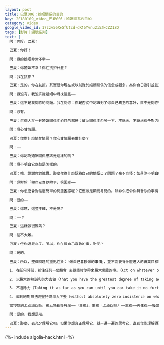 ```yaml
---
layout: post
title: 巴夏006：婚姻關系的目的
key: 20180109_video_巴夏006：婚姻關系的目的
category: video
google_video_id: 17zzv56XeGfUtcd-dK46Yvnu2i5XkCZZ1ZQ
tags: [影片｜編號系列]
text: |
  問：你好，巴夏！

  巴夏：你好！

  問：我的婚姻非常不幸⋯⋯

  巴夏：你婚姻不幸？你在抗拒什麼？

  問：我在抗拒？

  巴夏：是的，你在抗拒。其實是你現在或以前對於婚姻關係的信念或觀念，為你自己吸引並創造了現在的境況。至今為止，你從婚姻關係中獲得了哪些對自我的認識？你是否從中明白了你自己的真實振動（your true vibration）和你真正的喜好（preferences）是什麼？

  問：我沒有，我沒有從婚姻中尋找這些⋯⋯

  巴夏：這不是我問你的問題。我在問你：你是否從中認識到了你自己真正的喜好，而不是問你從中感知到什麼。你從中明白了自己的偏好了嗎？你對於婚姻關係的定義是什麼？你認為婚姻關係的目的是什麼？婚姻關係的目的是：在關係中映照出（reflect）自己所有的關係，人們更加需要的是對自身的理解和認識。你明白嗎？

  問：沒有。

  巴夏：每個人在一段婚姻關係中的目的都是：幫助關係中的另一方，不斷地、不斷地給予對方學習和成長的機會，使他成為自己本然的樣子（who they are）。明白了嗎？你如何看待「自己將要走出這段婚姻」這個問題？

  問：我心甘情願。

  巴夏：你對什麼情甘情願？你心甘情願去做什麼？

  問：⋯⋯

  巴夏：你認為婚姻關係應該是這樣的嗎？

  問：我不明白它應該是怎樣的。

  巴夏：哦，謝謝你的誠實。那麼你為什麼認為自己的婚姻出了問題？毫不奇怪：如果你不明白婚姻中問題的意義所在，你就會遇到麻煩。因為你不明白，因為你對婚姻關係沒有清晰的定義。這就意味著：最重要的是，你沒有搞清楚你與自己之間的關係（you don't have a clear relationship with yourself）。那麼，你最想解決自己哪個領域的問題？「你是誰」、「你想成為誰」「什麼是你喜歡做的事（或使你興奮的事）」、「你是否在做這些事？」

  問：我對於「做自己喜歡的事」很困惑⋯⋯

  巴夏：你怎麼會對這麼簡單的問題困惑呢？它應該是顯而易見的。除非你把令你興奮你的事情（your excitement）定義為很難找到的事，看起來你現在就是這樣。為什麼？為什麼把這個問題搞得那麼複雜和神秘？做自己喜歡做的事（act on your excitement），這並不難。比如，你為什麼參加今晚這場聚會？它使你興奮嗎？

  問：是的⋯⋯

  巴夏：你瞧，這並不難，不是嗎？

  問：⋯⋯？

  巴夏：這樣做很難嗎？

  問：這不太難。

  巴夏：但你還是來了。所以，你在做自己喜歡的事，對吧？

  問：是的。

  巴夏：所以，整個問題的重點在於：「做自己喜歡做的事情」，並不需要有什麼遠大的職業目標或工作專案。正如我們以前曾多次解釋過的，我們需要做的就是：僅僅是看看自己所處的環境中，有哪些事情可能給你帶來最大的樂趣，然後馬上行動，去做最令你感到興奮的事，盡自己所有的力量去做。不遺餘力地去做，直到無法再繼續、絕對無法再堅持或深入下去為止。再說一遍: 一二三四（四句話）。

  1. 在任何時刻，抓住任何一個機會 去做能給你帶來最大樂趣的事。（Act on whatever opportunity that contains the highest excitement at any given moment）

  2. 以最大的熱誠和努力去做（that you have the greatest degree of taking action on.）

  3. 不遺餘力（Taking it as far as you can until you can take it no further.）

  4. 直到絕對無法再堅持或深入下去（without absolutely zero insistence on what the outcome ought to be.）

  當你做到上述這四條，第五條指導將是——「重複」，重複（上述四條）——重複——再重複⋯⋯每當你站在「十」字路口時，環顧四周，停下來，花一點時間看看所有可能的機會——不論這些機會是什麼，不論它們看上去多麼簡單，不管它們看上去與你關心的事有沒聯繫，只是去認出你面前的各種機會，並選取那個最能振奮你、最能吸引你、最能推動你的事，並盡力把它做到最好，無法再好，直到無法繼續。這就是你「與同步性事件原理（mechanism of synchronicity）校準、允許宇宙創造力量以正面的方式為你工作」所必須做的所有事。如果你能一直這樣做下去，它將會幫助你清除所有的迷惑與混亂，因為這是以恰當的方式使用宇宙的創造力量。因為「興奮」並不只是組織原則運行的推動力，而是原則運行的全部所在，當你這樣做時，當你做令自己興奮的事時，你會注意到所有那些與興奮的振動頻率不相容的任何想法、任何定義和任何信念。因此，你就能看清，你所持有的信念（belief）具體是些什麼內容，這些信念也許與你的真實（your truth）並不諧調。這為你帶來機會：放掉它們（信念），因為它並不真正屬於你！這樣，你就能將抗拒的能量轉化為興奮的能量。這會擴展你的能力，使你能看到更多機會——為你帶來樂趣、帶來令你興奮的更多機會，這就是事情運作的方式！這就是全部的公式！這就是全部！句號。（沒有更多的了）你是否能理解，我們現在所說的內容可以應用於你提到的婚姻關係問題？因為，首要的關係是你與自己的關係，如果你不明白你自己、不明白你的信念，那麼你將對任何人際關係有困惑——那些是你已經或將要吸引到你生活中的關係問題。所以，首要的一步永遠都是：搞清楚「你是誰」，儘可能在你的物質心智（physical mind）和高層心智（higher mind）之間建立起清晰的關係。（註：視頻中翻譯為物理頭腦和高級頭腦，由於會和physical brain混淆，mind改譯為心智。視頻還沒改～。）這樣，你就能處理你與自己的關係、你和你自己的人際關係，這會幫助你理清生活中的任何人際關係問題。到那時，你會知道該做什麼，以及怎樣做。這樣講明白些了嗎？

  問：是的，我想是吧。

  巴夏：那麼，去充分理解它吧。如果你想真正理解它，就一遍一遍的思考它，直到你能理解得更多、更透徹，直到你理解了如何給自己更多的機會去真正看清楚你一直以來持有的信念體系——那是你和你自己的關係所創造出來的。一旦這些問題開始清晰起來，其它所有問題就都明白了。做你最喜歡做的事能提升你的頻率、能使你更容易理解那些反映了你的高級自我的其它事。但是你必須先以那種方式行事，你必須先進入那種「存在狀態」（state of being）。你不可能把你使用的字卡放在一匹馬面前讓它認，如果你沒有首先處於那種狀態，就無法感知到與那種狀態有關的事物，你無法感知到與你不在同一振動範圍內的事物。
---
```


{%- include algolia-hack.html -%}
